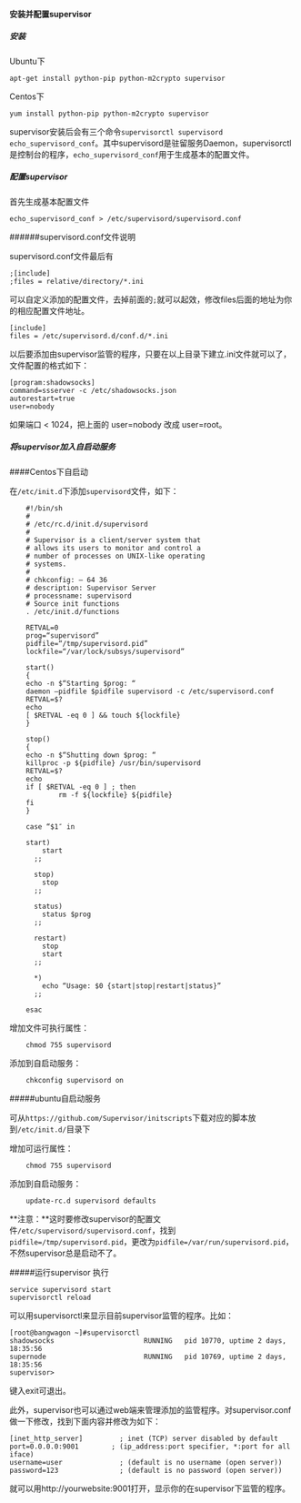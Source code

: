 #### 安装并配置supervisor

##### 安装

Ubuntu下

	apt-get install python-pip python-m2crypto supervisor

Centos下

	yum install python-pip python-m2crypto supervisor

supervisor安装后会有三个命令`supervisorctl supervisord echo_supervisord_conf`。其中supervisord是驻留服务Daemon，supervisorctl是控制台的程序，`echo_supervisord_conf`用于生成基本的配置文件。

##### 配置supervisor

首先生成基本配置文件

	echo_supervisord_conf > /etc/supervisord/supervisord.conf

######supervisord.conf文件说明

supervisord.conf文件最后有

	;[include]
	;files = relative/directory/*.ini

可以自定义添加的配置文件，去掉前面的`;`就可以起效，修改files后面的地址为你的相应配置文件地址。

	[include]
	files = /etc/supervisord.d/conf.d/*.ini

以后要添加由supervisor监管的程序，只要在以上目录下建立.ini文件就可以了，文件配置的格式如下：

	[program:shadowsocks]
	command=ssserver -c /etc/shadowsocks.json
	autorestart=true
	user=nobody

如果端口 < 1024，把上面的 user=nobody 改成 user=root。

##### **将supervisor加入自启动服务**

####Centos下自启动

在`/etc/init.d`下添加`supervisord`文件，如下：

		#!/bin/sh  
		#  
		# /etc/rc.d/init.d/supervisord  
		#  
		# Supervisor is a client/server system that  
		# allows its users to monitor and control a  
		# number of processes on UNIX-like operating  
		# systems.  
		#  
		# chkconfig: – 64 36  
		# description: Supervisor Server 
		# processname: supervisord
		# Source init functions  
		. /etc/init.d/functions  
		 	 
		RETVAL=0  
		prog=“supervisord”  
		pidfile=“/tmp/supervisord.pid”  
		lockfile=“/var/lock/subsys/supervisord”  
		  
		start()  
		{  
        echo -n $“Starting $prog: “  
        daemon –pidfile $pidfile supervisord -c /etc/supervisord.conf  
        RETVAL=$?  
        echo  
        [ $RETVAL -eq 0 ] && touch ${lockfile}  
		}  
		 	 
		stop()  
		{  
        echo -n $“Shutting down $prog: “  
        killproc -p ${pidfile} /usr/bin/supervisord  
        RETVAL=$?  
        echo  
        if [ $RETVAL -eq 0 ] ; then  
                rm -f ${lockfile} ${pidfile}  
        fi  
		}  
		  
		case “$1″ in  
		  
		start)  
		    start  
		  ;;  
		  
		  stop)  
		    stop  
		  ;;  
		  
		  status)  
	        status $prog  
		  ;;  
		  
		  restart)  
		    stop  
		    start  
		  ;;  
		  
		  *)  
		    echo “Usage: $0 {start|stop|restart|status}”  
		  ;;  
		  
		esac  

增加文件可执行属性：
		
		chmod 755 supervisord

添加到自启动服务：

		chkconfig supervisord on

#####ubuntu自启动服务

可从`https://github.com/Supervisor/initscripts`下载对应的脚本放到`/etc/init.d/`目录下

增加可运行属性：

		chmod 755 supervisord

添加到自启动服务：

		update-rc.d supervisord defaults

**注意：**这时要修改supervisor的配置文件`/etc/supervisord/supervisord.conf`，找到`pidfile=/tmp/supervisord.pid`，更改为`pidfile=/var/run/supervisord.pid`，不然supervisor总是启动不了。

#####运行supervisor
执行

	service supervisord start
	supervisorctl reload

可以用supervisorctl来显示目前supervisor监管的程序。比如：

	[root@bangwagon ~]#supervisorctl
	shadowsocks                      RUNNING   pid 10770, uptime 2 days, 18:35:56
	supernode                        RUNNING   pid 10769, uptime 2 days, 18:35:56
	supervisor> 

键入exit可退出。

此外，supervisor也可以通过web端来管理添加的监管程序。对supervisor.conf做一下修改，找到下面内容并修改为如下：

	[inet_http_server]         ; inet (TCP) server disabled by default
	port=0.0.0.0:9001        ; (ip_address:port specifier, *:port for all iface)
	username=user              ; (default is no username (open server))
	password=123               ; (default is no password (open server))

就可以用http://yourwebsite:9001打开，显示你的在supervisor下监管的程序。